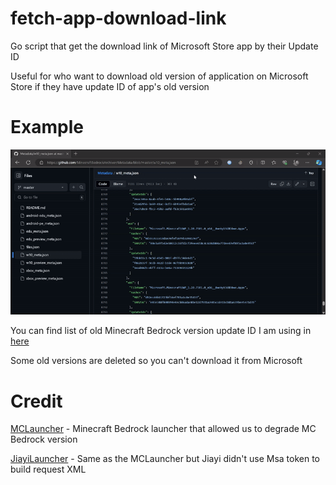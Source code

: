 # fetch-app-download-link
Go script that get the download link of Microsoft Store app by their Update ID

Useful for who want to download old version of application on Microsoft Store if they have update ID of app's old version

# Example
![Alt Text](https://github.com/truyvietnam/fetch-app-download-link/blob/main/Example.gif?raw=true)

You can find list of old Minecraft Bedrock version update ID I am using in [here](https://github.com/MinecraftBedrockArchiver/Metadata/blob/master/w10_meta.json)

Some old versions are deleted so you can't download it from Microsoft

# Credit 
[MCLauncher](https://github.com/MCMrARM/mc-w10-version-launcher) - Minecraft Bedrock launcher that allowed us to degrade MC Bedrock version

[JiayiLauncher](https://github.com/JiayiSoftware/JiayiLauncher) - Same as the MCLauncher but Jiayi didn't use Msa token to build request XML
